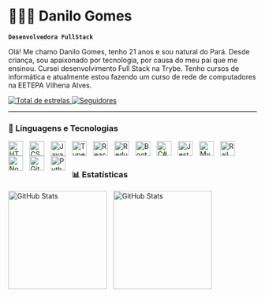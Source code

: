 # 👩🏻‍💻 Danilo Gomes

**`Desenvolvedora FullStack`**

Olá! Me chamo Danilo Gomes, tenho 21 anos e sou natural do Pará. Desde criança, sou apaixonado por tecnologia, por causa do meu pai que me ensinou. Cursei desenvolvimento Full Stack na Trybe. Tenho cursos de informática e atualmente estou fazendo um curso de rede de computadores na EETEPA Vilhena Alves.

<p align="left">
    <a href="https://github.com/danilodg?tab=repositories&sort=stargazers">
        <img
            alt="Total de estrelas"
            title="Total de estrelas GitHub"
            src="https://custom-icon-badges.demolab.com/github/stars/danilodg?color=55960c&style=for-the-badge&labelColor=488207&logo=star&label=estrelas"
        />
    </a>
    <a href="https://github.com/danilodg?tab=followers">
        <img
            alt="Seguidores"
            title="Me siga no GitHub"
            src="https://custom-icon-badges.demolab.com/github/followers/danilodg?color=236ad3&labelColor=1155ba&style=for-the-badge&logo=github&label=Seguidores&logoColor=white"
        />
    </a>
</p>

---

### 🤖 Linguagens e Tecnologias

<img
    align="left"
    alt="HTML"
    title="HTML"
    width="30px"
    style="padding-right: 10px;"
    src="https://cdn.jsdelivr.net/gh/devicons/devicon@latest/icons/html5/html5-original.svg"
/>
<img
    align="left"
    alt="CSS"
    title="CSS"
    width="30px"
    style="padding-right: 10px;"
    src="https://cdn.jsdelivr.net/gh/devicons/devicon@latest/icons/css3/css3-original.svg"
/>
<img
    align="left"
    alt="JavaScript"
    title="JavaScript"
    width="30px"
    style="padding-right: 10px;"
    src="https://cdn.jsdelivr.net/gh/devicons/devicon@latest/icons/javascript/javascript-original.svg"
/>
<img
    align="left"
    alt="TypeScript"
    title="TypeScript"
    width="30px"
    style="padding-right: 10px;"
    src="https://cdn.jsdelivr.net/gh/devicons/devicon@latest/icons/typescript/typescript-original.svg"
/>
<img
    align="left"
    alt="React"
    title="React"
    width="30px"
    style="padding-right: 10px;"
    src="https://cdn.jsdelivr.net/gh/devicons/devicon@latest/icons/react/react-original.svg"
/>
<img
    align="left"
    alt="Redux"
    title="Redux"
    width="30px"
    style="padding-right: 10px;"
    src="https://cdn.jsdelivr.net/gh/devicons/devicon@latest/icons/redux/redux-original.svg"
/>
<img
    align="left"
    alt="Bootstrap"
    title="Bootstrap"
    width="30px"
    style="padding-right: 10px;"
    src="https://cdn.jsdelivr.net/gh/devicons/devicon@latest/icons/bootstrap/bootstrap-original.svg"
/>
<img
    align="left"
    alt="C#"
    title="C#"
    width="30px"
    style="padding-right: 10px;"
    src="https://cdn.jsdelivr.net/gh/devicons/devicon@latest/icons/csharp/csharp-original.svg"
/>
<img
    align="left"
    alt="Jest"
    title="Jest"
    width="30px"
    style="padding-right: 10px;"
    src="https://cdn.jsdelivr.net/gh/devicons/devicon@latest/icons/jest/jest-plain.svg"
/>
<img
    align="left"
    alt="MySql"
    title="MySql"
    width="30px"
    style="padding-right: 10px;"
    src="https://cdn.jsdelivr.net/gh/devicons/devicon@latest/icons/mysql/mysql-original.svg"
/>
<img
    align="left"
    alt="Railway"
    title="Railway"
    width="30px"
    style="padding-right: 10px;"
    src="https://cdn.jsdelivr.net/gh/devicons/devicon@latest/icons/railway/railway-original.svg"
/>
<img
    align="left"
    alt="Nodejs"
    title="Nodejs"
    width="30px"
    style="padding-right: 10px;"
    src="https://cdn.jsdelivr.net/gh/devicons/devicon@latest/icons/nodejs/nodejs-original.svg"
/>
<img
    align="left"
    alt="Git"
    title="Git"
    width="30px"
    style="padding-right: 10px;"
    src="https://cdn.jsdelivr.net/gh/devicons/devicon@latest/icons/git/git-original.svg"
/>
<img
    align="left"
    alt="Python"
    title="Python"
    width="30px"
    style="padding-right: 10px;"
    src="https://cdn.jsdelivr.net/gh/devicons/devicon@latest/icons/python/python-original.svg"
/>

<br/>
<br/>

### 📊 Estatísticas

<p>
  <img
    align="left"
    alt="GitHub Stats"
    height="200"
    style="padding-right: 10px;"
    src="https://github-readme-stats.vercel.app/api?username=danilodg&show_icons=true&theme=tokyonight&include_all_commits=true&locale=pt-br"
  />

<img
      align="left"
      alt="GitHub Stats"
      height="200"
      src="https://github-readme-stats.vercel.app/api/top-langs/?username=danilodg&theme=tokyonight&layout=compact&custom_title=Tecnologias&langs_count=9"
  />

</p>
